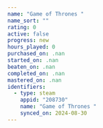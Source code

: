 ```yaml
---
name: "Game of Thrones "
name_sort: ""
rating: 0
active: false
progress: new
hours_played: 0
purchased_on: .nan
started_on: .nan
beaten_on: .nan
completed_on: .nan
mastered_on: .nan
identifiers:
  - type: steam
    appid: "208730"
    name: "Game of Thrones "
    synced_on: 2024-08-30
---
```

